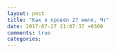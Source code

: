 ```yaml
---
layout: post
title: "Как я провёл 27 июля, Чт"
date: 2017-07-27 21:07:37 +0300
comments: true
categories: 
---
```

